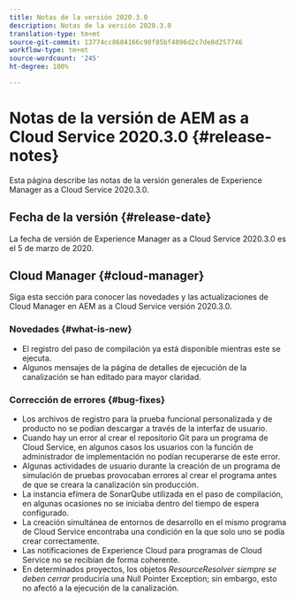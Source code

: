 ```yaml
---
title: Notas de la versión 2020.3.0
description: Notas de la versión 2020.3.0
translation-type: tm+mt
source-git-commit: 13774cc8684166c98f85bf4096d2c7de8d257746
workflow-type: tm+mt
source-wordcount: '245'
ht-degree: 100%

---
```



# Notas de la versión de AEM as a Cloud Service 2020.3.0 {#release-notes}

Esta página describe las notas de la versión generales de Experience Manager as a Cloud Service 2020.3.0.

## Fecha de la versión {#release-date}

La fecha de versión de Experience Manager as a Cloud Service 2020.3.0 es el 5 de marzo de 2020.

## Cloud Manager {#cloud-manager}

Siga esta sección para conocer las novedades y las actualizaciones de Cloud Manager en AEM as a Cloud Service versión 2020.3.0.

### Novedades {#what-is-new}

* El registro del paso de compilación ya está disponible mientras este se ejecuta.
* Algunos mensajes de la página de detalles de ejecución de la canalización se han editado para mayor claridad.

### Corrección de errores {#bug-fixes}

* Los archivos de registro para la prueba funcional personalizada y de producto no se podían descargar a través de la interfaz de usuario.
* Cuando hay un error al crear el repositorio Git para un programa de Cloud Service, en algunos casos los usuarios con la función de administrador de implementación no podían recuperarse de este error.
* Algunas actividades de usuario durante la creación de un programa de simulación de pruebas provocaban errores al crear el programa antes de que se creara la canalización sin producción.
* La instancia efímera de SonarQube utilizada en el paso de compilación, en algunas ocasiones no se iniciaba dentro del tiempo de espera configurado.
* La creación simultánea de entornos de desarrollo en el mismo programa de Cloud Service encontraba una condición en la que solo uno se podía crear correctamente.
* Las notificaciones de Experience Cloud para programas de Cloud Service no se recibían de forma coherente.
* En determinados proyectos, los objetos *ResourceResolver siempre se deben cerrar* produciría una Null Pointer Exception; sin embargo, esto no afectó a la ejecución de la canalización.

